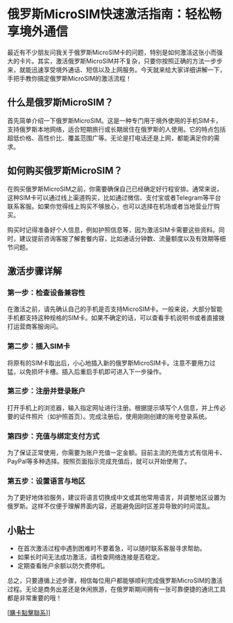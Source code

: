 # 俄罗斯MicroSIM快速激活指南：轻松畅享境外通信

最近有不少朋友问我关于俄罗斯MicroSIM卡的问题，特别是如何激活这张小而强大的卡片。其实，激活俄罗斯MicroSIM并不复杂，只要你按照正确的方法一步步来，就能迅速享受境外通话、短信以及上网服务。今天就来给大家详细讲解一下，手把手教你搞定俄罗斯MicroSIM的激活流程！

## 什么是俄罗斯MicroSIM？

首先简单介绍一下俄罗斯MicroSIM。这是一种专门用于境外使用的手机SIM卡，支持俄罗斯本地网络，适合短期旅行或长期居住在俄罗斯的人使用。它的特点包括超低价格、高性价比、覆盖范围广等。无论是打电话还是上网，都能满足你的需求。

## 如何购买俄罗斯MicroSIM？

在购买俄罗斯MicroSIM之前，你需要确保自己已经确定好行程安排。通常来说，这种SIM卡可以通过线上渠道购买，比如通过微信、支付宝或者Telegram等平台联系客服。如果你觉得线上购买不够放心，也可以选择在机场或者当地营业厅购买。

购买时记得准备好个人信息，例如护照信息等，因为激活SIM卡需要这些资料。同时，建议提前咨询客服了解套餐内容，比如通话分钟数、流量额度以及有效期等细节问题。

## 激活步骤详解

### 第一步：检查设备兼容性

在激活之前，请先确认自己的手机是否支持MicroSIM卡。一般来说，大部分智能手机都支持这种规格的SIM卡。如果不确定的话，可以查看手机说明书或者直接拨打运营商客服询问。

### 第二步：插入SIM卡

将原有的SIM卡取出后，小心地插入新的俄罗斯MicroSIM卡。注意不要用力过猛，以免损坏卡槽。插入后重启手机即可进入下一步操作。

### 第三步：注册并登录账户

打开手机上的浏览器，输入指定网址进行注册。根据提示填写个人信息，并上传必要的证件照片（如护照首页）。完成注册后，使用刚刚创建的账号登录系统。

### 第四步：充值与绑定支付方式

为了保证正常使用，你需要为账户充值一定金额。目前主流的充值方式有信用卡、PayPal等多种选择。按照页面指示完成充值后，就可以开始使用了。

### 第五步：设置语言与地区

为了更好地体验服务，建议将语言切换成中文或其他常用语言，并调整地区设置为俄罗斯。这样不仅便于理解界面内容，还能避免因时区差异导致的时间混乱。

## 小贴士

- 在首次激活过程中遇到困难时不要着急，可以随时联系客服寻求帮助。
- 如果长时间无法成功激活，请检查网络连接是否稳定。
- 定期查看账户余额以防欠费停机。

总之，只要遵循上述步骤，相信每位用户都能够顺利完成俄罗斯MicroSIM的激活过程。无论是商务出差还是休闲旅游，在俄罗斯期间拥有一张可靠便捷的通讯工具都是非常重要的哦！

[[購卡點擊聯系](https://t.me/s/SXDXQF)]]